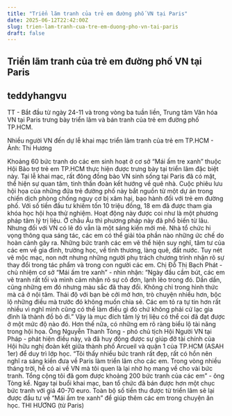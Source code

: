 ```yaml
---
title: "Triển lãm tranh của trẻ em đường phố VN tại Paris"
date: 2025-06-12T22:42:00Z
slug: trien-lam-tranh-cua-tre-em-duong-pho-vn-tai-paris
draft: false
---
```


## Triển lãm tranh của trẻ em đường phố VN tại Paris

## teddyhangvu

TT - Bắt đầu từ ngày 24-11 và trong vòng ba tuần liền, Trung tâm Văn hóa VN tại Paris trưng bày triển lãm và bán tranh của trẻ em đường phố TP.HCM.
 

Nhiều người VN đến dự lễ khai mạc triển lãm tranh của trẻ em TP.HCM - Ảnh: Thi Hương
 
Khoảng 60 bức tranh do các em sinh hoạt ở cơ sở “Mái ấm tre xanh” thuộc Hội Bảo trợ trẻ em TP.HCM thực hiện được trưng bày tại triển lãm đặc biệt này. Tại lễ khai mạc, rất đông đồng bào VN sinh sống tại Paris đã có mặt, thể hiện sự quan tâm, tinh thần đoàn kết hướng về quê nhà.
Cuộc phiêu lưu hội họa của những đứa trẻ đường phố này bắt nguồn từ một dự án trong chiến dịch phòng chống nguy cơ bị xâm hại, bạo hành đối với trẻ em đường phố. Với số tiền đầu tư khiêm tốn 10 triệu đồng, 18 em đã được tham gia khóa học hội họa thử nghiệm.
Hoạt động này được coi như là một phương pháp tâm lý trị liệu. Ở châu Âu thì phương pháp này đã phổ biến từ lâu. Nhưng đối với VN có lẽ đó vẫn là một sáng kiến mới mẻ. Nhà tổ chức hi vọng thông qua sáng tác, các em có thể giải tỏa phần nào những ức chế do hoàn cảnh gây ra. Những bức tranh các em vẽ thể hiện suy nghĩ, tâm tư của các em về gia đình, trường học, về tình thương, làng quê, đất nước. Tuy nét vẽ mộc mạc, non nớt nhưng những người phụ trách chương trình nhận rõ sự thay đổi trong tác phẩm và trong con người các em.
Chị Đỗ Thị Bạch Phát - chủ nhiệm cơ sở “Mái ấm tre xanh” - nhìn nhận: “Ngày đầu cầm bút, các em vẽ tranh rất tối và mình cảm nhận rõ sự cô đơn, lạnh lẽo trong đó. Dần dần, cũng những em đó nhưng màu sắc đã thay đổi. Không chỉ trong hình thức mà cả ở nội tâm. Thái độ với bạn bè cởi mở hơn, trò chuyện nhiều hơn, bộc lộ những điều mà trước đó không muốn chia sẻ. Các em tỏ ra tự tin hơn rất nhiều vì nghĩ mình cũng có thể làm điều gì đó chứ không phải cứ lạc gia đình là thành đồ bỏ đi.”
Vậy là mục đích tâm lý trị liệu có thể coi đã đạt được ở một mức độ nào đó. Hơn thế nữa, có những em rõ ràng biểu lộ tài năng trong hội họa. Ông Nguyễn Thanh Tòng - phó chủ tịch Hội Người VN tại Pháp - phát hiện điều này, và đã huy động được sự giúp đỡ tài chính của Hội hữu nghị đoàn kết giữa thành phố Arcueil và quận 1 của TP.HCM (ASAH 1er) để duy trì lớp học. “Tôi thấy nhiều bức tranh rất đẹp, rất có hồn nên nghĩ ra sáng kiến đưa về Paris làm triển lãm cho các em. Trong vòng nhiều tháng trời, hễ có ai về VN mà tôi quen là lại nhờ họ mang về cho vài bức tranh. Tổng cộng tôi đã gom được khoảng 200 bức tranh của các em” - ông Tòng kể.
Ngay tại buổi khai mạc, ban tổ chức đã bán được hơn một chục bức tranh với giá 40-70 euro. Toàn bộ số tiền thu được từ triển lãm sẽ lại được đầu tư về “Mái ấm tre xanh” để giúp thêm các em trong chuyện ăn học.
THI HƯƠNG (từ Paris)​
